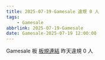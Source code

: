 ```yaml
---
title: 2025-07-19-Gamesale 違規 0 人
tags:
    - Gamesale
abbrlink: 2025-07-19-Gamesale
date: Gamesale-2025-07-19 12:00:00
---
```

Gamesale 板 [板規連結](https://www.ptt.cc/bbs/Gossiping/M.1637425085.A.07D.html)
昨天違規 0 人
